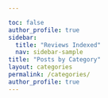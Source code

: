 ```yaml
---

toc: false
author_profile: true
sidebar:
  title: "Reviews Indexed"
  nav: sidebar-sample
title: "Posts by Category"
layout: categories
permalink: /categories/
author_profile: true
---
```




